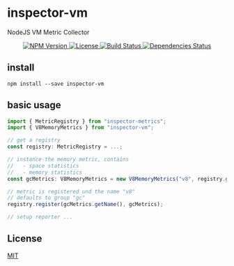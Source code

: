 # inspector-vm

NodeJS VM Metric Collector

<p align="center">
    <a href="https://www.npmjs.org/package/inspector-vm">
        <img src="https://img.shields.io/npm/v/inspector-vm.svg" alt="NPM Version">
    </a>
    <a href="https://www.npmjs.org/package/inspector-vm">
        <img src="https://img.shields.io/npm/l/inspector-vm.svg" alt="License">
    </a>
    <a href="https://travis-ci.org/rstiller/inspector-vm">
        <img src="http://img.shields.io/travis/rstiller/inspector-vm/master.svg" alt="Build Status">
    </a>
    <a href="https://david-dm.org/rstiller/inspector-vm">
        <img src="https://img.shields.io/david/rstiller/inspector-vm.svg" alt="Dependencies Status">
    </a>
</p>

## install

`npm install --save inspector-vm`

## basic usage

```typescript
import { MetricRegistry } from "inspector-metrics";
import { V8MemoryMetrics } from "inspector-vm";

// get a registry
const registry: MetricRegistry = ...;

// instance the memory metric, contains
//   - space statistics
//   - memory statistics
const gcMetrics: V8MemoryMetrics = new V8MemoryMetrics("v8", registry.getDefaultClock());

// metric is registered und the name "v8"
// defaults to group "gc"
registry.register(gcMetrics.getName(), gcMetrics);

// setup reporter ...
```

## License

[MIT](https://www.opensource.org/licenses/mit-license.php)

